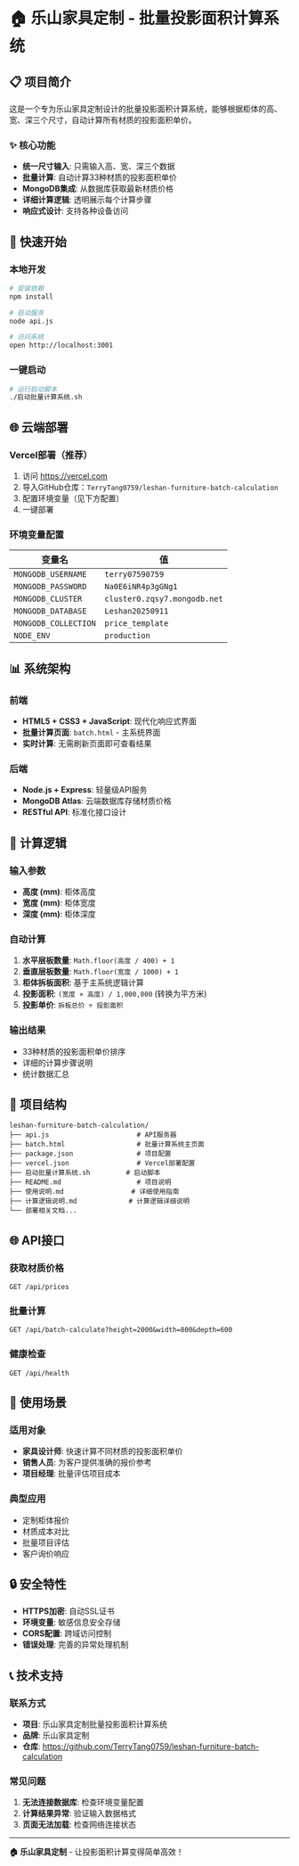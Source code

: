 # 🏠 乐山家具定制 - 批量投影面积计算系统

## 📋 项目简介

这是一个专为乐山家具定制设计的批量投影面积计算系统，能够根据柜体的高、宽、深三个尺寸，自动计算所有材质的投影面积单价。

### ✨ 核心功能
- **统一尺寸输入**: 只需输入高、宽、深三个数据
- **批量计算**: 自动计算33种材质的投影面积单价
- **MongoDB集成**: 从数据库获取最新材质价格
- **详细计算逻辑**: 透明展示每个计算步骤
- **响应式设计**: 支持各种设备访问

## 🚀 快速开始

### 本地开发
```bash
# 安装依赖
npm install

# 启动服务
node api.js

# 访问系统
open http://localhost:3001
```

### 一键启动
```bash
# 运行启动脚本
./启动批量计算系统.sh
```

## 🌐 云端部署

### Vercel部署（推荐）
1. 访问 https://vercel.com
2. 导入GitHub仓库：`TerryTang0759/leshan-furniture-batch-calculation`
3. 配置环境变量（见下方配置）
4. 一键部署

### 环境变量配置
| 变量名 | 值 |
|--------|-----|
| `MONGODB_USERNAME` | `terry07590759` |
| `MONGODB_PASSWORD` | `Na0E6iNR4p3gGNg1` |
| `MONGODB_CLUSTER` | `cluster0.zqsy7.mongodb.net` |
| `MONGODB_DATABASE` | `Leshan20250911` |
| `MONGODB_COLLECTION` | `price_template` |
| `NODE_ENV` | `production` |

## 📊 系统架构

### 前端
- **HTML5 + CSS3 + JavaScript**: 现代化响应式界面
- **批量计算页面**: `batch.html` - 主系统界面
- **实时计算**: 无需刷新页面即可查看结果

### 后端
- **Node.js + Express**: 轻量级API服务
- **MongoDB Atlas**: 云端数据库存储材质价格
- **RESTful API**: 标准化接口设计

## 🔧 计算逻辑

### 输入参数
- **高度 (mm)**: 柜体高度
- **宽度 (mm)**: 柜体宽度  
- **深度 (mm)**: 柜体深度

### 自动计算
1. **水平层板数量**: `Math.floor(高度 / 400) + 1`
2. **垂直层板数量**: `Math.floor(宽度 / 1000) + 1`
3. **柜体拆板面积**: 基于主系统逻辑计算
4. **投影面积**: `(宽度 × 高度) / 1,000,000` (转换为平方米)
5. **投影单价**: `拆板总价 ÷ 投影面积`

### 输出结果
- 33种材质的投影面积单价排序
- 详细的计算步骤说明
- 统计数据汇总

## 📁 项目结构

```
leshan-furniture-batch-calculation/
├── api.js                      # API服务器
├── batch.html                  # 批量计算系统主页面
├── package.json                # 项目配置
├── vercel.json                 # Vercel部署配置
├── 启动批量计算系统.sh         # 启动脚本
├── README.md                   # 项目说明
├── 使用说明.md                 # 详细使用指南
├── 计算逻辑说明.md             # 计算逻辑详细说明
└── 部署相关文档...
```

## 🌐 API接口

### 获取材质价格
```
GET /api/prices
```

### 批量计算
```
GET /api/batch-calculate?height=2000&width=800&depth=600
```

### 健康检查
```
GET /api/health
```

## 🎯 使用场景

### 适用对象
- **家具设计师**: 快速计算不同材质的投影面积单价
- **销售人员**: 为客户提供准确的报价参考
- **项目经理**: 批量评估项目成本

### 典型应用
- 定制柜体报价
- 材质成本对比
- 批量项目评估
- 客户询价响应

## 🔒 安全特性

- **HTTPS加密**: 自动SSL证书
- **环境变量**: 敏感信息安全存储
- **CORS配置**: 跨域访问控制
- **错误处理**: 完善的异常处理机制

## 📞 技术支持

### 联系方式
- **项目**: 乐山家具定制批量投影面积计算系统
- **品牌**: 乐山家具定制
- **仓库**: https://github.com/TerryTang0759/leshan-furniture-batch-calculation

### 常见问题
1. **无法连接数据库**: 检查环境变量配置
2. **计算结果异常**: 验证输入数据格式
3. **页面无法加载**: 检查网络连接状态

---

**🏠 乐山家具定制** - 让投影面积计算变得简单高效！